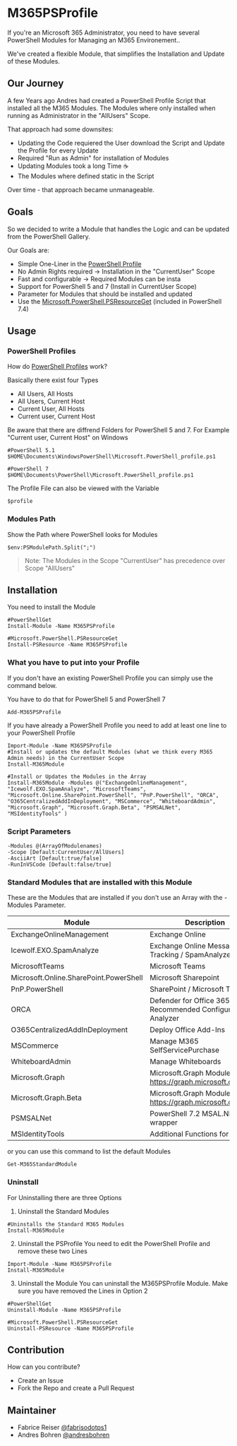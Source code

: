 # M365PSProfile

If you're an Microsoft 365 Administrator, you need to have several PowerShell Modules for Managing an M365 Environement..

We've created a flexible Module, that simplifies the Installation and Update of these Modules.

## Our Journey
A few Years ago Andres had created a PowerShell Profile Script that installed all the M365 Modules.
The Modules where only installed when running as Administrator in the "AllUsers" Scope.

That approach had some downsites:
- Updating the Code requiered the User download the Script and Update the Profile for every Update
- Required "Run as Admin" for installation of Modules
- Updating Modules took a long Time ☕
- The Modules where defined static in the Script

Over time - that approach became unmanageable.

## Goals
So we decided to write a Module that handles the Logic and can be updated from the PowerShell Gallery.

Our Goals are:
- Simple One-Liner in the [PowerShell Profile](https://learn.microsoft.com/en-us/powershell/module/microsoft.powershell.core/about/about_profiles?view=powershell-7.3)
- No Admin Rights required -> Installation in the "CurrentUser" Scope
- Fast and configurable -> Required Modules can be insta
- Support for PowerShell 5 and 7 (Install in CurrentUser Scope)
- Parameter for Modules that should be installed and updated
- Use the [Microsoft.PowerShell.PSResourceGet](https://learn.microsoft.com/en-us/powershell/module/microsoft.powershell.psresourceget/?view=powershellget-3.x) (included in PowerShell 7.4)

## Usage

### PowerShell Profiles
How do [PowerShell Profiles](https://learn.microsoft.com/en-us/powershell/module/microsoft.powershell.core/about/about_profiles?view=powershell-7.4) work?

Basically there exist four Types
- All Users, All Hosts
- All Users, Current Host
- Current User, All Hosts
- Current user, Current Host


Be aware that there are diffrend Folders for PowerShell 5 and 7.
For Example "Current user, Current Host" on Windows

```pwsh
#PowerShell 5.1
$HOME\Documents\WindowsPowerShell\Microsoft.PowerShell_profile.ps1

#PowerShell 7
$HOME\Documents\PowerShell\Microsoft.PowerShell_profile.ps1
```

The Profile File can also be viewed with the Variable

```pwsh
$profile
```

### Modules Path
Show the Path where PowerShell looks for Modules

```
$env:PSModulePath.Split(";")
```

>Note: The Modules in the Scope "CurrentUser" has precedence over Scope "AllUsers"

## Installation
You need to install the Module

```pwsh
#PowerShellGet
Install-Module -Name M365PSProfile

#Microsoft.PowerShell.PSResourceGet
Install-PSResource -Name M365PSProfile
```

### What you have to put into your Profile

If you don't have an existing PowerShell Profile you can simply use the command below.

You have to do that for PowerShell 5 and PowerShell 7

```pwsh
Add-M365PSProfile
```


If you have already a PowerShell Profile you need to add at least one line to your PowerShell Profile


```pwsh
Import-Module -Name M365PSProfile
#Install or updates the default Modules (what we think every M365 Admin needs) in the CurrentUser Scope
Install-M365Module

#Install or Updates the Modules in the Array
Install-M365Module -Modules @("ExchangeOnlineManagement", "Icewolf.EXO.SpamAnalyze", "MicrosoftTeams", "Microsoft.Online.SharePoint.PowerShell", "PnP.PowerShell", "ORCA", "O365CentralizedAddInDeployment", "MSCommerce", "WhiteboardAdmin", "Microsoft.Graph", "Microsoft.Graph.Beta", "PSMSALNet", "MSIdentityTools" )
```

### Script Parameters
```pwsh
-Modules @(ArrayOfModulenames)
-Scope [Default:CurrentUser/AllUsers]
-AsciiArt [Default:true/false]
-RunInVSCode [Default:false/true]
```


### Standard Modules that are installed with this Module

These are the Modules that are installed if you don't use an Array with the -Modules Parameter.

| Module | Description |
| --- | --- |
| ExchangeOnlineManagement | Exchange Online |
| Icewolf.EXO.SpamAnalyze | Exchange Online Message Tracking / SpamAnalyze | 
| MicrosoftTeams | Microsoft Teams |
| Microsoft.Online.SharePoint.PowerShell | Microsoft Sharepoint | 
| PnP.PowerShell | SharePoint / Microsoft Teams |
| ORCA | Defender for Office 365 Recommended Configuration Analyzer |
| O365CentralizedAddInDeployment | Deploy Office Add-Ins | 
| MSCommerce | Manage M365 SelfServicePurchase | 
| WhiteboardAdmin | Manage Whiteboards |
| Microsoft.Graph | Microsoft.Graph Modules https://graph.microsoft.com/v1.0 | 
| Microsoft.Graph.Beta | Microsoft.Graph Modules https://graph.microsoft.com/beta |
| PSMSALNet| PowerShell 7.2 MSAL.NET wrapper| 
| MSIdentityTools | Additional Functions for Identity |

or you can use this command to list the default Modules

```pwsh
Get-M365StandardModule
```

### Uninstall
For Uninstalling there are three Options

1) Uninstall the Standard Modules

```pwsh
#Uninstalls the Standard M365 Modules
Install-M365Module
```

2) Uninstall the PSProfile
You need to edit the PowerShell Profile and remove these two Lines

```pwsh
Import-Module -Name M365PSProfile
Install-M365Module
```

3) Uninstall the Module
You can uninstall the M365PSProfile Module. Make sure you have removed the Lines in Option 2

```pwsh
#PowerShellGet
Uninstall-Module -Name M365PSProfile

#Microsoft.PowerShell.PSResourceGet
Uninstall-PSResource -Name M365PSProfile
```


## Contribution
How can you contribute?

- Create an Issue
- Fork the Repo and create a Pull Request

## Maintainer
- Fabrice Reiser [@fabrisodotps1](https://twitter.com/fabrisodotps1)
- Andres Bohren [@andresbohren](https://twitter.com/andresbohren)
